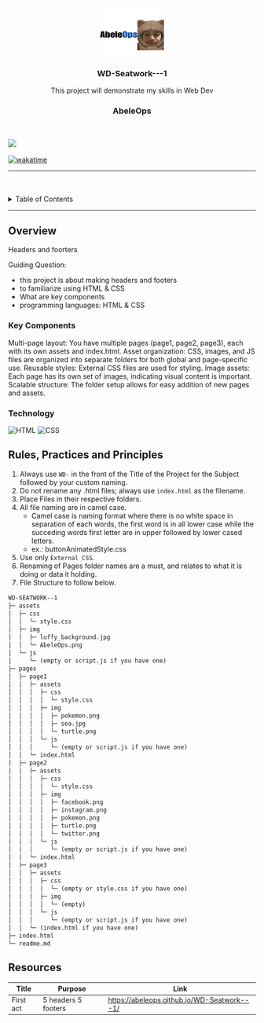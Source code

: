 <a name="readme-top">

<br/>

<br />
<div align="center">
  <a href="https://github.com/Abeleops/">
  <!-- TODO: If you want to add logo or banner you can add it here -->
    <img src="./assets/img/AbeleOps.png" alt="Nyebe" width="130" height="100">
  </a>
<!-- TODO: Change Title to the name of the title of your Project -->

  <h3 align="center">WD-Seatwork---1</h3>
</div>
<!-- TODO: Make a short description -->
<div align="center">
  This project will demonstrate my skills in Web Dev 

  <h3 align="center">AbeleOps</h3>
</div>
<!-- TODO: Make a short description -->
<div align="center">
  

</div>
<br />

<!-- TODO: Change the zyx-0314 into your github username  -->
<!-- TODO: Change the WD-Template-Project into the same name of your folder -->
![](https://visit-counter.vercel.app/counter.png?page=AbeleOps/WD-Seatwork---1)

[![wakatime](https://wakatime.com/badge/user/018dd99a-4985-4f98-8216-6ca6fe2ce0f8/project/63501637-9a31-42f0-960d-4d0ab47977f8.svg)](https://wakatime.com/badge/user/018dd99a-4985-4f98-8216-6ca6fe2ce0f8/project/63501637-9a31-42f0-960d-4d0ab47977f8)

---

<br />
<br />

<!-- TODO: If you want to add more layers for your readme -->
<details>
  <summary>Table of Contents</summary>
  <ol>
    <li>
      <a href="#overview">Overview</a>
      <ol>
        <li>
          <a href="#key-components">Key Components</a>
        </li>
        <li>
          <a href="#technology">Technology</a>
        </li>
      </ol>
    </li>
    <li>
      <a href="#rule,-practices-and-principles">Rules, Practices and Principles</a>
    </li>
    <li>
      <a href="#resources">Resources</a>
    </li>
  </ol>
</details>

---

## Overview

<!-- TODO: To be changed -->
<!-- The following are just sample -->
Headers and foorters

Guiding Question:
- this project is about making headers and footers
- to familiarize using HTML & CSS
- What are key components
- programming languages: HTML & CSS

### Key Components
Multi-page layout: You have multiple pages (page1, page2, page3), each with its own assets and index.html.
Asset organization: CSS, images, and JS files are organized into separate folders for both global and page-specific use.
Reusable styles: External CSS files are used for styling.
Image assets: Each page has its own set of images, indicating visual content is important.
Scalable structure: The folder setup allows for easy addition of new pages and assets.


### Technology
<!-- TODO: List of Technology Used -->
![HTML](https://img.shields.io/badge/HTML-E34F26?style=for-the-badge&logo=html5&logoColor=white)
![CSS](https://img.shields.io/badge/CSS-1572B6?style=for-the-badge&logo=css3&logoColor=white)


## Rules, Practices and Principles
1. Always use `WD-` in the front of the Title of the Project for the Subject followed by your custom naming.
2. Do not rename any .html files; always use `index.html` as the filename.
3. Place Files in their respective folders.
4. All file naming are in camel case.
   - Camel case is naming format where there is no white space in separation of each words, the first word is in all lower case while the succeding words first letter are in upper followed by lower cased letters.
   - ex.: buttonAnimatedStyle.css
5. Use only `External CSS`.
6. Renaming of Pages folder names are a must, and relates to what it is doing or data it holding.
7. File Structure to follow below.

```
WD-SEATWORK--1
├─ assets
│  ├─ css
│  │  └─ style.css
│  ├─ img
│  │  ├─ luffy_background.jpg
│  │  └─ AbeleOps.png
│  └─ js
│     └─ (empty or script.js if you have one)
├─ pages
│  ├─ page1
│  │  ├─ assets
│  │  │  ├─ css
│  │  │  │  └─ style.css
│  │  │  ├─ img
│  │  │  │  ├─ pokemon.png
│  │  │  │  ├─ sea.jpg
│  │  │  │  └─ turtle.png
│  │  │  └─ js
│  │  │     └─ (empty or script.js if you have one)
│  │  └─ index.html
│  ├─ page2
│  │  ├─ assets
│  │  │  ├─ css
│  │  │  │  └─ style.css
│  │  │  ├─ img
│  │  │  │  ├─ facebook.png
│  │  │  │  ├─ instagram.png
│  │  │  │  ├─ pokemon.png
│  │  │  │  ├─ turtle.png
│  │  │  │  └─ twitter.png
│  │  │  └─ js
│  │  │     └─ (empty or script.js if you have one)
│  │  └─ index.html
│  ├─ page3
│  │  ├─ assets
│  │  │  ├─ css
│  │  │  │  └─ (empty or style.css if you have one)
│  │  │  ├─ img
│  │  │  │  └─ (empty)
│  │  │  └─ js
│  │  │     └─ (empty or script.js if you have one)
│  │  └─ (index.html if you have one)
├─ index.html
└─ readme.md
```

## Resources

<!-- TODO: Add References -->
| Title | Purpose | Link |
|-|-|-|
| First act | 5 headers 5 footers| https://abeleops.github.io/WD-Seatwork---1/ |
